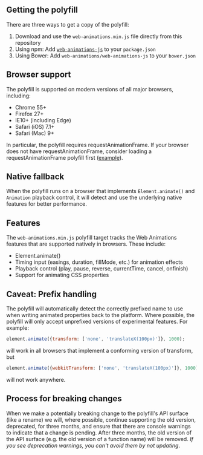 
Getting the polyfill
--------------------

There are three ways to get a copy of the polyfill:

1. Download and use the `web-animations.min.js` file directly from this repository
1. Using npm: Add [`web-animations-js`](https://www.npmjs.com/package/web-animations-js) to your `package.json`
1. Using Bower: Add `web-animations/web-animations-js` to your `bower.json`

Browser support
---------------

The polyfill is supported on modern versions of all major browsers, including:

* Chrome 55+
* Firefox 27+
* IE10+ (including Edge)
* Safari (iOS) 7.1+
* Safari (Mac) 9+

In particular, the polyfill requires requestAnimationFrame. If your browser does not
have requestAnimationFrame, consider loading a requestAnimationFrame polyfill first
([example](https://gist.githubusercontent.com/paulirish/1579671/raw/682e5c880c92b445650c4880a6bf9f3897ec1c5b/rAF.js)).

Native fallback
---------------

When the polyfill runs on a browser that implements `Element.animate()` and
`Animation` playback control, it will detect and use the underlying native
features for better performance.

Features
--------

The `web-animations.min.js` polyfill target tracks the Web Animations features
that are supported natively in browsers. These include:

* Element.animate()
* Timing input (easings, duration, fillMode, etc.) for animation effects
* Playback control (play, pause, reverse, currentTime, cancel, onfinish)
* Support for animating CSS properties

Caveat: Prefix handling
-----------------------

The polyfill will automatically detect the correctly prefixed name to use when
writing animated properties back to the platform. Where possible, the polyfill
will only accept unprefixed versions of experimental features. For example:

```js
element.animate({transform: ['none', 'translateX(100px)']}, 1000);
```

will work in all browsers that implement a conforming version of transform, but

```js
element.animate({webkitTransform: ['none', 'translateX(100px)']}, 1000);
```

will not work anywhere.

Process for breaking changes
----------------------------

When we make a potentially breaking change to the polyfill's API
surface (like a rename) we will, where possible, continue supporting the
old version, deprecated, for three months, and ensure that there are
console warnings to indicate that a change is pending. After three
months, the old version of the API surface (e.g. the old version of a
function name) will be removed. *If you see deprecation warnings, you
can't avoid them by not updating*.

